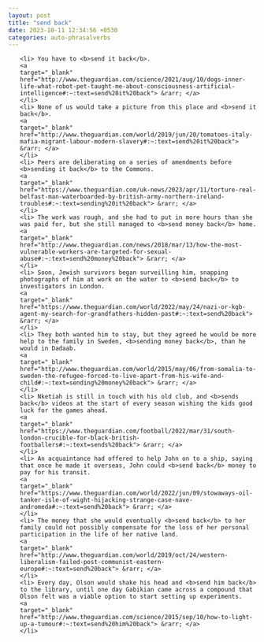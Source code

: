 ```yaml
---
layout: post
title: "send back"
date: 2023-10-11 12:34:56 +0530
categories: auto-phrasalverbs
---
```

<ol>

    <li> You have to <b>send it back</b>.
    <a 
    target="_blank" 
    href="http://www.theguardian.com/science/2021/aug/10/dogs-inner-life-what-robot-pet-taught-me-about-consciousness-artificial-intelligence#:~:text=send%20it%20back"> &rarr; </a>
    </li>
    <li> None of us would take a picture from this place and <b>send it back</b>.
    <a 
    target="_blank" 
    href="http://www.theguardian.com/world/2019/jun/20/tomatoes-italy-mafia-migrant-labour-modern-slavery#:~:text=send%20it%20back"> &rarr; </a>
    </li>
    <li> Peers are deliberating on a series of amendments before <b>sending it back</b> to the Commons.
    <a 
    target="_blank" 
    href="https://www.theguardian.com/uk-news/2023/apr/11/torture-real-belfast-man-waterboarded-by-british-army-northern-ireland-troubles#:~:text=sending%20it%20back"> &rarr; </a>
    </li>
    <li> The work was rough, and she had to put in more hours than she was paid for, but she still managed to <b>send money back</b> home.
    <a 
    target="_blank" 
    href="http://www.theguardian.com/news/2018/mar/13/how-the-most-vulnerable-workers-are-targeted-for-sexual-abuse#:~:text=send%20money%20back"> &rarr; </a>
    </li>
    <li> Soon, Jewish survivors began surveilling him, snapping photographs of him at work on the water to <b>send back</b> to investigators in London.
    <a 
    target="_blank" 
    href="https://www.theguardian.com/world/2022/may/24/nazi-or-kgb-agent-my-search-for-grandfathers-hidden-past#:~:text=send%20back"> &rarr; </a>
    </li>
    <li> They both wanted him to stay, but they agreed he would be more help to the family in Sweden, <b>sending money back</b>, than he would in Dadaab.
    <a 
    target="_blank" 
    href="http://www.theguardian.com/world/2015/may/06/from-somalia-to-sweden-the-refugee-forced-to-live-apart-from-his-wife-and-child#:~:text=sending%20money%20back"> &rarr; </a>
    </li>
    <li> Nketiah is still in touch with his old club, and <b>sends back</b> videos at the start of every season wishing the kids good luck for the games ahead.
    <a 
    target="_blank" 
    href="https://www.theguardian.com/football/2022/mar/31/south-london-crucible-for-black-british-footballers#:~:text=sends%20back"> &rarr; </a>
    </li>
    <li> An acquaintance had offered to help John on to a ship, saying that once he made it overseas, John could <b>send back</b> money to pay for his transit.
    <a 
    target="_blank" 
    href="https://www.theguardian.com/world/2022/jun/09/stowaways-oil-tanker-isle-of-wight-hijacking-strange-case-nave-andromeda#:~:text=send%20back"> &rarr; </a>
    </li>
    <li> The money that she would eventually <b>send back</b> to her family could not possibly compensate for the loss of her personal participation in the life of her native land.
    <a 
    target="_blank" 
    href="http://www.theguardian.com/world/2019/oct/24/western-liberalism-failed-post-communist-eastern-europe#:~:text=send%20back"> &rarr; </a>
    </li>
    <li> Every day, Olson would shake his head and <b>send him back</b> to the library, until one day Gabikian came across a compound that Olson felt was a viable option to start setting up experiments.
    <a 
    target="_blank" 
    href="http://www.theguardian.com/science/2015/sep/10/how-to-light-up-a-tumour#:~:text=send%20him%20back"> &rarr; </a>
    </li>